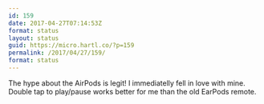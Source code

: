 ```yaml
---
id: 159
date: 2017-04-27T07:14:53Z
format: status
layout: status
guid: https://micro.hartl.co/?p=159
permalink: /2017/04/27/159/
format: status
---
```

The hype about the AirPods is legit! I immediatelly fell in love with mine. Double tap to play/pause works better for me than the old EarPods remote.